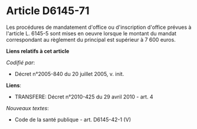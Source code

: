 # Article D6145-71

Les procédures de mandatement d'office ou d'inscription d'office prévues à l'article L. 6145-5 sont mises en oeuvre lorsque
le montant du mandat correspondant au règlement du principal est supérieur à 7 600 euros.

**Liens relatifs à cet article**

_Codifié par_:

  - Décret n°2005-840 du 20 juillet 2005, v. init.

**Liens**:

  - TRANSFERE: Décret n°2010-425 du 29 avril 2010 - art. 4

_Nouveaux textes_:

  - Code de la santé publique - art. D6145-42-1 (V)
